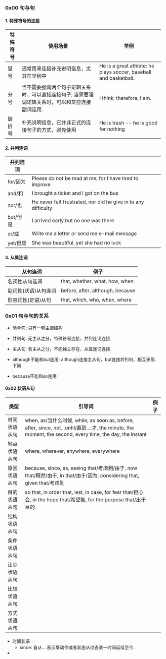 ### 0x00 句与句



#### 1. 特殊符号的连接

| 特殊符号 | 使用场景                                                     | 举例                                                         |
| -------- | ------------------------------------------------------------ | ------------------------------------------------------------ |
| 冒号     | 通常用来连接补充说明信息，尤其在举例中                       | He is a great athlete: he plays soccer, baseball and basketball. |
| 分号     | 当不需要强调两个句子逻辑关系时，可以直接连接句子; 当需要强调逻辑关系时，可以和某些连接副词连用. | I think; therefore, I am.                                    |
| 破折号   | 补充说明信息，它并非正式的连接句子的方式，避免使用           | He is trash -- he is good for nothing                        |





#### 2. 并列连词

| 并列连词 |                                                              |
| -------- | ------------------------------------------------------------ |
| for/因为 | Please do not be mad at me, for I have tired to improve      |
| and/和   | I brought a ticket and I got on the bus                      |
| nor/也   | He never felt frustrated, nor did he give in to any difficulty |
| but/但是 | I arrived early but no one was there                         |
| or/或    | Write me a letter or send me e-mail message                  |
| yet/但是 | She was beautiful, yet she had no luck                       |



#### 3. 从属连词

| 从句连词             | 例子                             |
| -------------------- | -------------------------------- |
| 名词性从句连词       | that, whether, what, how, when   |
| 副词性(状语)从句连词 | before, after, although, because |
| 形容词性(定语)从句   | that, which, who, when, where    |



### 0x01 句与句的关系

- 简单句: 只有一套主谓结构
- 并列句: 无主从之分，特殊符号连接，并列连词连接.
- 主从句: 有主从之分，不能独立存在，从属连词连接.



- although不能和but连用: although连接主从句，but连接并列句，相互矛盾. 下同
- because不能和so连用: 



#### 0x02 状语从句

| 类型         | 引导词                                                       | 例子 |
| ------------ | ------------------------------------------------------------ | ---- |
| 时间状语从句 | when, as/当什么时候, while, as soon as, before, after, since, not...until/直到....才, the minute, the moment, the second, every time, the day, the instant |      |
| 地点状语从句 | where, wherever, anywhere, everywhere                        |      |
| 原因状语从句 | because, since, as, seeing that/考虑到/由于,  now that/既然/由于,  in that/由于/因为, considering that, given that/考虑到 |      |
| 目的状语从句 | so that, in order that,  lest, in case, for fear that/担心会,  in the hope that/希望能,  for the purpose that/出于目的 |      |
| 结构状语从句 |                                                              |      |
| 条件状语从句 |                                                              |      |
| 让步状语从句 |                                                              |      |
| 比较状语从句 |                                                              |      |
| 方式状语从句 |                                                              |      |



- 时间状语
  - since: 自从... 表示某动作或者状态从过去某一时间延续至今.
- 